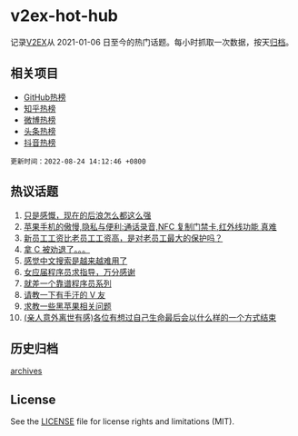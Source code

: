 # v2ex-hot-hub

 记录[V2EX](https://www.v2ex.com/)从 2021-01-06 日至今的热门话题。每小时抓取一次数据，按天[归档](archives)。
 
 ## 相关项目

- [GitHub热榜](https://github.com/lonnyzhang423/github-hot-hub)
- [知乎热榜](https://github.com/lonnyzhang423/zhihu-hot-hub)
- [微博热榜](https://github.com/lonnyzhang423/weibo-hot-hub)
- [头条热榜](https://github.com/lonnyzhang423/toutiao-hot-hub)
- [抖音热榜](https://github.com/lonnyzhang423/douyin-hot-hub)


 `更新时间：2022-08-24 14:12:46 +0800`

## 热议话题

1. [只是感慨，现在的后浪怎么都这么强](https://www.v2ex.com/t/874856)
1. [苹果手机的傲慢,隐私与便利:通话录音,NFC 复制门禁卡,红外线功能 真难](https://www.v2ex.com/t/874862)
1. [新员工工资比老员工工资高，是对老员工最大的保护吗？](https://www.v2ex.com/t/874950)
1. [拿 C 被劝退了。。。](https://www.v2ex.com/t/874787)
1. [感觉中文搜索是越来越难用了](https://www.v2ex.com/t/874893)
1. [女应届程序员求指导，万分感谢](https://www.v2ex.com/t/874918)
1. [就差一个靠谱程序员系列](https://www.v2ex.com/t/874972)
1. [请教一下有手汗的 V 友](https://www.v2ex.com/t/874989)
1. [求教一些黑苹果相关问题](https://www.v2ex.com/t/874808)
1. [(亲人意外离世有感)各位有想过自己生命最后会以什么样的一个方式结束](https://www.v2ex.com/t/874969)

## 历史归档

[archives](archives)

## License

See the [LICENSE](LICENSE) file for license rights and limitations (MIT).
